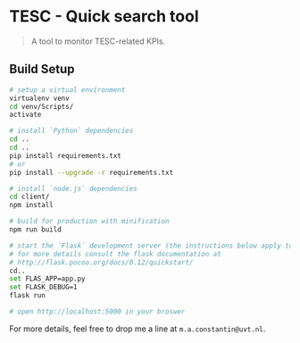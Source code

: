 # TESC - Quick search tool

> A tool to monitor TESC-related KPIs.

## Build Setup

``` bash
# setup a virtual environment 
virtualenv venv
cd venv/Scripts/
activate

# install `Python` dependencies
cd ..
cd ..
pip install requirements.txt
# or
pip install --upgrade -r requirements.txt

# install `node.js` dependencies
cd client/
npm install

# build for production with minification
npm run build

# start the `Flask` development server (the instructions below apply to Windows)
# for more details consult the flask documentation at 
# http://flask.pocoo.org/docs/0.12/quickstart/
cd..
set FLAS_APP=app.py
set FLASK_DEBUG=1
flask run

# open http://localhost:5000 in your broswer
```

For more details, feel free to drop me a line at `m.a.constantin@uvt.nl`.